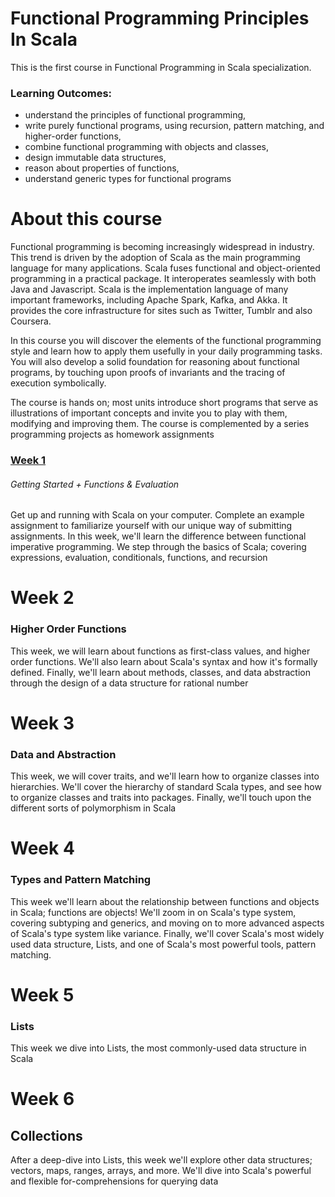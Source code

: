 # Functional Programming Principles In Scala

This is the first course in Functional Programming in Scala specialization.
### Learning Outcomes:

* understand the principles of functional programming,
* write purely functional programs, using recursion, pattern matching, and higher-order functions,
* combine functional programming with objects and classes,
* design immutable data structures,
* reason about properties of functions,
* understand generic types for functional programs

# About this course

Functional programming is becoming increasingly widespread in industry. This trend is driven by the adoption of Scala as the main programming language for many applications. Scala fuses functional and object-oriented programming in a practical package. It interoperates seamlessly with both Java and Javascript. Scala is the implementation language of many important frameworks, including Apache Spark, Kafka, and Akka. It provides the core infrastructure for sites such as Twitter, Tumblr and also Coursera.

In this course you will discover the elements of the functional programming style and learn how to apply them usefully in your daily programming tasks. You will also develop a solid foundation for reasoning about functional programs, by touching upon proofs of invariants and the tracing of execution symbolically.

The course is hands on; most units introduce short programs that serve as illustrations of important concepts and invite you to play with them, modifying and improving them. The course is complemented by a series programming projects as homework assignments


### [Week 1](https://github.com/htefera/Functional-Programming-In-Scala/tree/master/recfun)

###### Getting Started + Functions & Evaluation
Get up and running with Scala on your computer. Complete an example assignment to familiarize yourself with our unique way of submitting assignments. In this week, we'll learn the difference between functional imperative programming. We step through the basics of Scala; covering expressions, evaluation, conditionals, functions, and recursion

# Week 2
### Higher Order Functions
This week, we will learn about functions as first-class values, and higher order functions. We'll also learn about Scala's syntax and how it's formally defined. Finally, we'll learn about methods, classes, and data abstraction through the design of a data structure for rational number

# Week 3
### Data and Abstraction
This week, we will cover traits, and we'll learn how to organize classes into hierarchies. We'll cover the hierarchy of standard Scala types, and see how to organize classes and traits into packages. Finally, we'll touch upon the different sorts of polymorphism in Scala

# Week 4
### Types and Pattern Matching
This week we'll learn about the relationship between functions and objects in Scala; functions are objects! We'll zoom in on Scala's type system, covering subtyping and generics, and moving on to more advanced aspects of Scala's type system like variance. Finally, we'll cover Scala's most widely used data structure, Lists, and one of Scala's most powerful tools, pattern matching.


# Week 5
### Lists
This week we dive into Lists, the most commonly-used data structure in Scala

# Week 6
## Collections
After a deep-dive into Lists, this week we'll explore other data structures; vectors, maps, ranges, arrays, and more. We'll dive into Scala's powerful and flexible for-comprehensions for querying data
